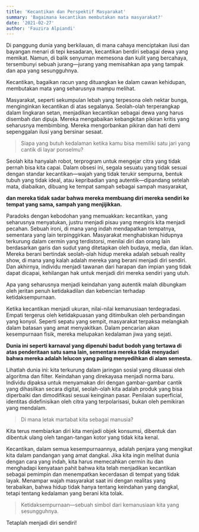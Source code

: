 ```yaml
---
title: 'Kecantikan dan Perspektif Masyarakat'
summary: 'Bagaimana kecantikan membutakan mata masyarakat?'
date: '2021-02-27'
author: 'Fauzira Alpiandi'
---
```


Di panggung dunia yang berkilauan, di mana cahaya menciptakan ilusi dan bayangan menari di tepi kesadaran, kecantikan berdiri sebagai dewa yang memikat. Namun, di balik senyuman memesona dan kulit yang bercahaya, tersembunyi sebuah jurang—jurang yang memisahkan apa yang tampak dan apa yang sesungguhnya.

Kecantikan, bagaikan racun yang dituangkan ke dalam cawan kehidupan, membutakan mata yang seharusnya mampu melihat.

Masyarakat, seperti sekumpulan lebah yang terpesona oleh nektar bunga, menginginkan kecantikan di atas segalanya. Seolah-olah terperangkap dalam lingkaran setan, menjadikan kecantikan sebagai dewa yang harus disembah dan dipuja. Mereka mengabaikan kebangkitan pikiran kritis yang seharusnya membimbing. Mereka mengorbankan pikiran dan hati demi sepenggalan ilusi yang bersinar sesaat.

> Siapa yang butuh kedalaman ketika kamu bisa memiliki satu jari yang cantik di layar ponselmu?

Seolah kita hanyalah robot, terprogram untuk mengejar citra yang tidak pernah bisa kita capai. Dalam obsesi ini, segala sesuatu yang tidak sesuai dengan standar kecantikan—wajah yang tidak terukir sempurna, bentuk tubuh yang tidak ideal, atau kepribadian yang autentik—dipandang setelah mata, diabaikan, dibuang ke tempat sampah sebagai sampah masyarakat,

**dan mereka tidak sadar bahwa mereka membuang diri mereka sendiri ke tempat yang sama, sampah yang menjijikkan.**

Paradoks dengan kebodohan yang memuakkan: kecantikan, yang seharusnya menyatukan, justru menjadi pisau yang mengiris kita menjadi pecahan. Sebuah ironi, di mana yang indah mendapatkan tempatnya, sementara yang lain terpinggirkan. Masyarakat menghabiskan hidupnya terkurung dalam cermin yang terdistorsi, menilai diri dan orang lain berdasarkan garis dan sudut yang ditetapkan oleh budaya, media, dan iklan. Mereka berani bertindak seolah-olah hidup mereka adalah sebuah reality show, di mana yang kalah adalah mereka yang berani menjadi diri sendiri. Dan akhirnya, individu menjadi tawanan dari harapan dan impian yang tidak dapat dicapai, kehilangan hak untuk menjadi diri mereka sendiri yang utuh.

Apa yang seharusnya menjadi keindahan yang autentik malah dibungkam oleh jeritan penuh ketidakadilan dan kebencian terhadap ketidaksempurnaan.

Ketika kecantikan menjadi ukuran, nilai-nilai kemanusiaan terdegradasi. Empati tergerus oleh ketidakpuasan yang ditimbulkan oleh perbandingan yang konyol. Seperti sepatu yang sempit, masyarakat terpaksa melangkah dalam batasan yang amat menyakitkan. Dalam pencarian akan kesempurnaan fisik, mereka melupakan kedalaman jiwa yang sejati.

**Dunia ini seperti karnaval yang dipenuhi badut bodoh yang tertawa di atas penderitaan satu sama lain, sementara mereka tidak menyadari bahwa mereka adalah lelucon yang paling menyedihkan di alam semesta.**

Lihatlah dunia ini: kita terkurung dalam jaringan sosial yang dikuasai oleh algoritma dan filter. Keindahan yang direkayasa menjadi norma baru. Individu dipaksa untuk menyamakan diri dengan gambar-gambar cantik yang dihasilkan secara digital, seolah-olah kita adalah produk yang bisa diperbaiki dan dimodifikasi sesuai keinginan pasar. Penilaian superficial, identitas didefinisikan oleh citra yang terpolarisasi, bukan oleh pemikiran yang mendalam.

> Di mana letak martabat kita sebagai manusia?

Kita terus membiarkan diri kita menjadi objek konsumsi, dibentuk dan dibentuk ulang oleh tangan-tangan kotor yang tidak kita kenal.

Kecantikan, dalam semua kesempurnaannya, adalah penjara yang mengikat kita dalam pandangan yang amat dangkal. Jika kita ingin melihat dunia dengan cara yang indah, kita harus memecahkan cermin itu dan menghadapi kenyataan pahit bahwa kita telah menjadikan kecantikan sebagai pemimpin dan menempatkan kecerdasan di tempat yang tidak layak. Menampar wajah masyarakat saat ini dengan realitas yang terabaikan, bahwa hidup tidak hanya tentang keindahan yang dangkal, tetapi tentang kedalaman yang berani kita tolak.

> Ketidaksempurnaan—sebuah simbol dari kemanusiaan kita yang sesungguhnya.

Tetaplah menjadi diri sendiri!
